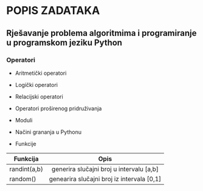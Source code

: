 # POPIS ZADATAKA

## Rješavanje problema algoritmima i programiranje u programskom jeziku Python

### Operatori

* Aritmetički operatori
* Logički operatori
* Relacijski operatori
* Operatori proširenog pridruživanja 
* Moduli
* Načini grananja u Pythonu


* Funkcije

| Funkcija     | Opis           |
|  ----------- | :-------------:|
| randint(a,b)  | generira slučajni broj u intervalu [a,b] |
| random()      | genearira slučajni broj iz intervala [0,1] |


